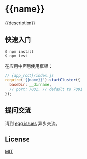 # {{name}}

{{description}}

## 快速入门

```bash
$ npm install
$ npm test
```

在应用中声明使用框架：

```js
// {app_root}/index.js
require('{{name}}').startCluster({
  baseDir: __dirname,
  // port: 7001, // default to 7001
});

```

## 提问交流

请到 [egg issues](https://github.com/eggjs/egg/issues) 异步交流。

## License

[MIT](LICENSE)
